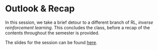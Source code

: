 # Outlook & Recap

In this session, we take a brief detour to a different branch of RL, *inverse reinforcement learning*. This concludes the class, before a recap of the contents throughout the semester is provided.

The slides for the session can be found [here](<https://polina-tsvilodub.github.io/RL4-language-model-training/13a-RL-outlook-summary.pdf>).